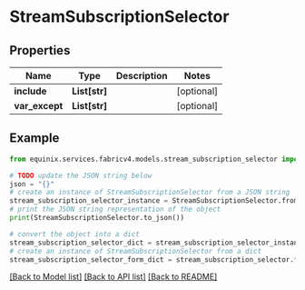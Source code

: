 # StreamSubscriptionSelector


## Properties

Name | Type | Description | Notes
------------ | ------------- | ------------- | -------------
**include** | **List[str]** |  | [optional] 
**var_except** | **List[str]** |  | [optional] 

## Example

```python
from equinix.services.fabricv4.models.stream_subscription_selector import StreamSubscriptionSelector

# TODO update the JSON string below
json = "{}"
# create an instance of StreamSubscriptionSelector from a JSON string
stream_subscription_selector_instance = StreamSubscriptionSelector.from_json(json)
# print the JSON string representation of the object
print(StreamSubscriptionSelector.to_json())

# convert the object into a dict
stream_subscription_selector_dict = stream_subscription_selector_instance.to_dict()
# create an instance of StreamSubscriptionSelector from a dict
stream_subscription_selector_form_dict = stream_subscription_selector.from_dict(stream_subscription_selector_dict)
```
[[Back to Model list]](../README.md#documentation-for-models) [[Back to API list]](../README.md#documentation-for-api-endpoints) [[Back to README]](../README.md)


